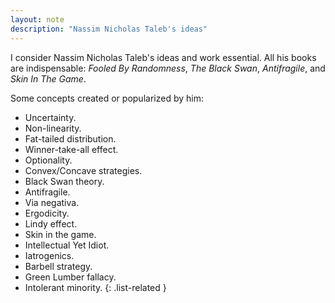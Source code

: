 ```yaml
---
layout: note
description: "Nassim Nicholas Taleb's ideas"
---
```


I consider Nassim Nicholas Taleb's ideas and work essential. All his
books are indispensable: *Fooled By Randomness*, *The Black Swan*,
*Antifragile*, and *Skin In The Game*.

Some concepts created or popularized by him:
- Uncertainty.
- Non-linearity.
- Fat-tailed distribution.
- Winner-take-all effect.
- Optionality.
- Convex/Concave strategies.
- Black Swan theory.
- Antifragile.
- Via negativa.
- Ergodicity.
- Lindy effect.
- Skin in the game.
- Intellectual Yet Idiot.
- Iatrogenics.
- Barbell strategy.
- Green Lumber fallacy.
- Intolerant minority.
{: .list-related }
